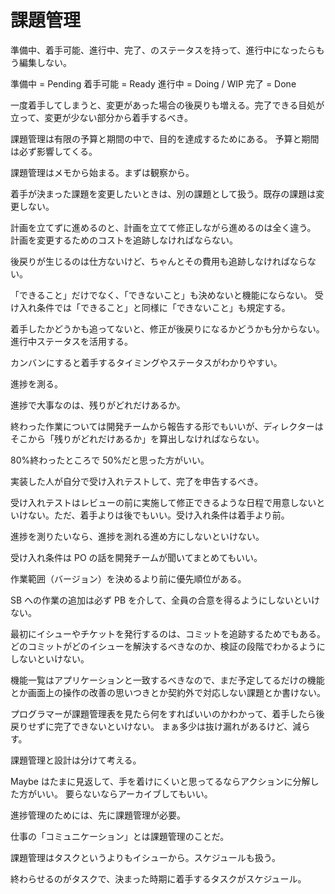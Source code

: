 # 課題管理

準備中、着手可能、進行中、完了、のステータスを持って、進行中になったらもう編集しない。

準備中 = Pending
着手可能 = Ready
進行中 = Doing / WIP
完了 = Done

一度着手してしまうと、変更があった場合の後戻りも増える。完了できる目処が立って、変更が少ない部分から着手するべき。

課題管理は有限の予算と期間の中で、目的を達成するためにある。
予算と期間は必ず影響してくる。

課題管理はメモから始まる。まずは観察から。

着手が決まった課題を変更したいときは、別の課題として扱う。既存の課題は変更しない。

計画を立てずに進めるのと、計画を立てて修正しながら進めるのは全く違う。
計画を変更するためのコストを追跡しなければならない。

後戻りが生じるのは仕方ないけど、ちゃんとその費用も追跡しなければならない。

「できること」だけでなく、「できないこと」も決めないと機能にならない。
受け入れ条件では「できること」と同様に「できないこと」も規定する。

着手したかどうかも追ってないと、修正が後戻りになるかどうかも分からない。進行中ステータスを活用する。

カンバンにすると着手するタイミングやステータスがわかりやすい。

進捗を測る。

進捗で大事なのは、残りがどれだけあるか。

終わった作業については開発チームから報告する形でもいいが、ディレクターはそこから「残りがどれだけあるか」を算出しなければならない。

80%終わったところで 50%だと思った方がいい。

実装した人が自分で受け入れテストして、完了を申告するべき。

受け入れテストはレビューの前に実施して修正できるような日程で用意しないといけない。ただ、着手よりは後でもいい。受け入れ条件は着手より前。

進捗を測りたいなら、進捗を測れる進め方にしないといけない。

受け入れ条件は PO の話を開発チームが聞いてまとめてもいい。

作業範囲（バージョン）を決めるより前に優先順位がある。

SB への作業の追加は必ず PB を介して、全員の合意を得るようにしないといけない。

最初にイシューやチケットを発行するのは、コミットを追跡するためでもある。
どのコミットがどのイシューを解決するべきなのか、検証の段階でわかるようにしないといけない。

機能一覧はアプリケーションと一致するべきなので、まだ予定してるだけの機能とか画面上の操作の改善の思いつきとか契約外で対応しない課題とか書けない。

プログラマーが課題管理表を見たら何をすればいいのかわかって、着手したら後戻りせずに完了できないといけない。
まぁ多少は抜け漏れがあるけど、減らす。

課題管理と設計は分けて考える。

Maybe はたまに見返して、手を着けにくいと思ってるならアクションに分解した方がいい。
要らないならアーカイブしてもいい。

進捗管理のためには、先に課題管理が必要。

仕事の「コミュニケーション」とは課題管理のことだ。

課題管理はタスクというよりもイシューから。スケジュールも扱う。

終わらせるのがタスクで、決まった時期に着手するタスクがスケジュール。
